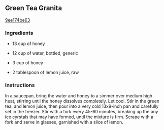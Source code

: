 ## Green Tea Granita

[9ee174be63](http://www.food.com/recipe/green-tea-granita-380773)

### Ingredients

 - 13 cup of honey

 - 12 cup of water, bottled, generic

 - 3 cup of honey

 - 2 tablespoon of lemon juice, raw

### Instructions

In a saucepan, bring the water and honey to a simmer over medium high heat, stirring until the honey dissolves completely. Let cool. Stir in the green tea, and lemon juice, then pour into a very cold 13x9-inch pan and carefully set in the freezer. Stir with a fork every 45-60 minutes, breaking up the any ice cyrstals that may have formed, until the mixture is firm. Scrape with a fork and serve in glasses, garnished with a slice of lemon.